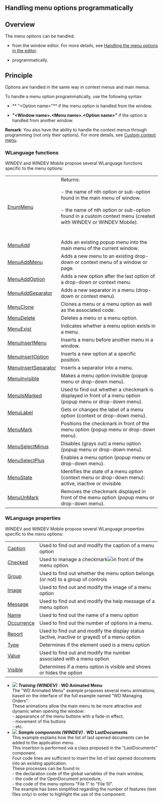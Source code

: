 


## Handling menu options programmatically
			



<a name="NOTE1"></a>
<a name="NOTE1_1"></a>


## Overview
<a name="overview_ELTTEXTE000166"></a>
The menu options can be handled:

- from the window editor. For more details, see [Handling the menu options in the editor](../WDChamp/1010008.md).

- programmatically.






<a name="NOTE2"></a>
<a name="NOTE2_1"></a>


## Principle
<a name="principle_ELTTEXTE000190"></a>
Options are handled in the same way in context menus and main menus.

To handle a menu option programmatically, use the following syntax:

- ** "&lt;Option name&gt;"** if the menu option is handled from the window.

- **"&lt;Window name&gt;.&lt;Menu name&gt;.&lt;Option name&gt;"** if the option is handled from another window.




**Remark**: You also have the ability to handle the context menus through programming (not only their options). For more details, see [Custom context menu](../WDChamp/1010017.md).
<a name="NOTE2_2"></a>


### WLanguage functions
<a name="wlanguage_functions_ELTPARAGRAPHE000047"></a>WINDEV and WINDEV Mobile propose several WLanguage functions specific to the menu options:



|   |   |
| --- | --- |
| [EnumMenu](../WDLang1/3038039.md) | Returns:<br><br>- the name of nth option or sub-option found in the main menu of window. <br><br>- the name of nth option or sub-option found in a custom context menu (created with WINDEV or WINDEV Mobile).<br><br><br> |
| [MenuAdd](../WDLang1/3038048.md) | Adds an existing popup menu into the main menu of the current window. |
| [MenuAddMenu](../WDLang1/1000017266.md) | Adds a new menu to an existing drop-down or context menu of a window or page. |
| [MenuAddOption](../WDLang1/1000017262.md) | Adds a new option after the last option of a drop-down or context menu. |
| [MenuAddSeparator](../WDLang1/1000017270.md) | Adds a new separator in a menu (drop-down or context menu). |
| [MenuClone](../WDLang1/1000017257.md) | Clones a menu or a menu option as well as the associated code. |
| [MenuDelete](../WDLang1/3038058.md) | Deletes a menu or a menu option. |
| [MenuExist](../WDLang1/1000019365.md) | Indicates whether a menu option exists in a menu. |
| [MenuInsertMenu](../WDLang1/1000017267.md) | Inserts a menu before another menu in a window. |
| [MenuInsertOption](../WDLang1/1000017265.md) | Inserts a new option at a specific position. |
| [MenuInsertSeparator](../WDLang1/1000017271.md) | Inserts a separator into a menu. |
| [MenuInvisible](../WDLang1/3038022.md) | Makes a menu option invisible (popup menu or drop-down menu). |
| [MenuIsMarked](../WDLang1/3038008.md) | Used to find out whether a checkmark is displayed in front of a menu option (popup menu or drop-down menu). |
| [MenuLabel](../WDLang1/3038009.md) | Gets or changes the label of a menu option (context or drop-down menu). |
| [MenuMark](../WDLang1/3038007.md) | Positions the checkmark in front of the menu option (popup menu or drop-down menu). |
| [MenuSelectMinus](../WDLang1/3038010.md) | Disables (grays out) a menu option (popup menu or drop-down menu). |
| [MenuSelectPlus](../WDLang1/3038005.md) | Enables a menu option (popup menu or drop-down menu). |
| [MenuState](../WDLang1/3038003.md) | Identifies the state of a menu option (context menu or drop-down menu): active, inactive or invisible. |
| [MenuUnMark](../WDLang1/3038002.md) | Removes the checkmark displayed in front of the menu option (popup menu or drop-down menu). |




<a name="NOTE2_3"></a>


### WLanguage properties
<a name="wlanguage_properties_ELTPARAGRAPHE000055"></a>

WINDEV and WINDEV Mobile propose several WLanguage properties specific to the menu options:


|   |   |
| --- | --- |
| [Caption](../Proprietes/2510053.md) | Used to find out and modify the caption of a menu option |
| [Checked](../Proprietes/2510019.md) | Used to manage a checkmark![](https://doc.pcsoft.fr/en-US/images/image.awp?langid=3&name=MenuCtxMarque.gif)in front of the menu option. |
| [Group](../Proprietes/2510049.md) | Used to find out whether the menu option belongs (or not) to a group of controls |
| [Image](../Proprietes/2510034.md) | Used to find out and modify the image of a menu option |
| [Message](../WDLang1/3021006.md) | Used to find out and modify the help message of a menu option |
| [Name](../Proprietes/2510082.md) | Used to find out the name of a menu option |
| [Occurrence](../Proprietes/2510097.md) | Used to find out the number of options in a menu. |
| [Report](../Proprietes/2510039.md) | Used to find out and modify the display status (active, inactive or grayed) of a menu option |
| [Type](../Proprietes/2510131.md) | Determines if the element used is a menu option |
| [Value](../Proprietes/2510130.md) | Used to find out and modify the number associated with a menu option |
| [Visible](../Proprietes/2510138.md) | Determines if a menu option is visible and shows or hides the option |




- ![](https://doc.pcsoft.fr/en-US/images/image.awp?langid=3&name=WDAnimatedMenu.gif) ***Training (WINDEV)*** : **WD Animated Menu** <br>The "WD Animated Menu" example proposes several menu animations, based on the interface of the full example named "WD Managing Orders".<br>These animations allow the main menu to be more attractive and dynamic when opening the window:<br>- appearance of the menu buttons with a fade-in effect,<br>- movement of the buttons<br>- etc.
- ![](https://doc.pcsoft.fr/en-US/images/image.awp?langid=3&name=WDLastDocuments.gif) ***Sample components (WINDEV)*** : **WD LastDocuments** <br>This example explains how the list of last opened documents can be added to the application menu.<br>This insertion is performed via a class proposed in the "LastDocuments" component.<br>Four code lines are sufficient to insert the list of last opened documents into an existing application.<br>These processes can be found in:<br>	- the declaration code of the global variables of the main window, <br>	- the code of the OpenDocument procedure, <br>	- the code of the menu options "File 1" to "File 10".<br>The example has been simplified regarding the number of features (text files only) in order to highlight the use of the component.


